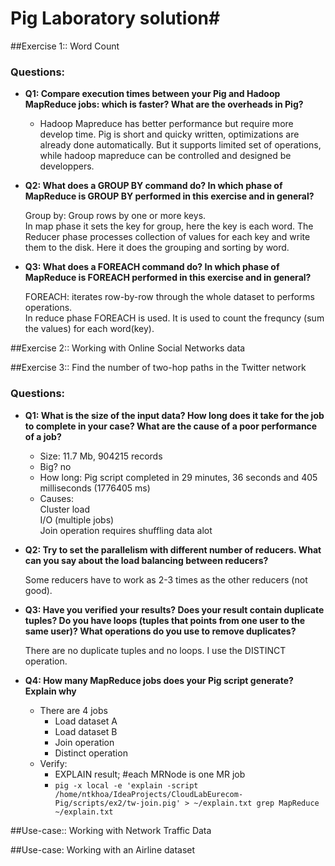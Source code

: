 # Pig Laboratory solution#

##Exercise 1:: Word Count
### Questions:
- **Q1: Compare execution times between your Pig and Hadoop MapReduce jobs: which is faster? What are the overheads in Pig?**
  
	- Hadoop Mapreduce has better performance but require more develop time. Pig is short and quicky written, optimizations are already done automatically. But it supports limited set of operations, while hadoop mapreduce can be controlled and designed be developpers. 

- **Q2: What does a GROUP BY command do? In which phase of MapReduce is GROUP BY performed in this exercise and in general?**

	Group by: Group rows by one or more keys.   
	In map phase it sets the key for group, here the key is each word. The Reducer phase processes collection of values for each key and write them to the disk. Here it does the grouping and sorting by word.
- **Q3: What does a FOREACH command do? In which phase of MapReduce is FOREACH performed in this exercise and in general?**

	FOREACH: iterates row-by-row through the whole dataset to performs operations.   
	In reduce phase FOREACH is used. It is used to count the frequncy (sum the values) for each word(key).
	
##Exercise 2:: Working with Online Social Networks data

##Exercise 3:: Find the number of two-hop paths in the Twitter network
### Questions:
- **Q1: What is the size of the input data? How long does it take for the job to complete in your case? What are the cause of a poor performance of a job?**   
	- Size: 11.7 Mb, 904215 records
	- Big? no
	- How long: Pig script completed in 29 minutes, 36 seconds and 405 milliseconds (1776405 ms)
	- Causes:   
Cluster load   
I/O (multiple jobs)   
Join operation requires shuffling data alot
	
	
- **Q2: Try to set the parallelism with different number of reducers. What can you say about the load balancing between reducers?**   

	Some reducers have to work as 2-3 times as the other reducers (not good).


- **Q3: Have you verified your results? Does your result contain duplicate tuples? Do you have loops (tuples that points from one user to the same user)? What operations do you use to remove duplicates?**

	There are no duplicate tuples and no loops. I use the DISTINCT operation.
- **Q4: How many MapReduce jobs does your Pig script generate? Explain why**   

	- There are 4 jobs
		- Load dataset A
		- Load dataset B
		- Join operation
		- Distinct operation
	- Verify:
		- EXPLAIN result; #each MRNode is one MR job
		- ```pig -x local -e 'explain -script /home/ntkhoa/IdeaProjects/CloudLabEurecom-Pig/scripts/ex2/tw-join.pig' > ~/explain.txt grep MapReduce ~/explain.txt```


##Use-case:: Working with Network Traffic Data

##Use-case: Working with an Airline dataset

